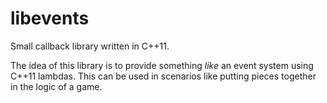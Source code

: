 libevents
=========

Small callback library written in C++11.

The idea of this library is to provide something *like* an event system using C++11 lambdas. This can be used in scenarios like putting pieces together in the logic of a game. 
